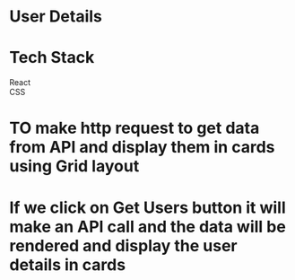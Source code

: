 # User Details


# Tech Stack

React\
CSS

# TO make http request to get data from API and display them in cards using Grid layout

# If we click on Get Users button it will make an API call and the data will be rendered and display the user details in cards
